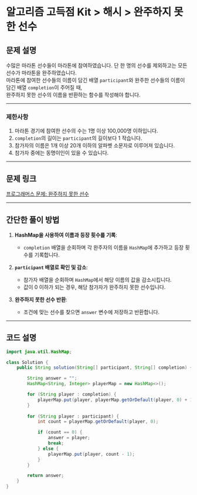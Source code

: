 # 알고리즘 고득점 Kit > 해시 > 완주하지 못한 선수

## 문제 설명
수많은 마라톤 선수들이 마라톤에 참여하였습니다. 단 한 명의 선수를 제외하고는 모든 선수가 마라톤을 완주하였습니다.  
마라톤에 참여한 선수들의 이름이 담긴 배열 `participant`와 완주한 선수들의 이름이 담긴 배열 `completion`이 주어질 때,  
완주하지 못한 선수의 이름을 반환하는 함수를 작성해야 합니다.

---

### 제한사항
1. 마라톤 경기에 참여한 선수의 수는 1명 이상 100,000명 이하입니다.
2. `completion`의 길이는 `participant`의 길이보다 1 작습니다.
3. 참가자의 이름은 1개 이상 20개 이하의 알파벳 소문자로 이루어져 있습니다.
4. 참가자 중에는 동명이인이 있을 수 있습니다.

---

## 문제 링크
[프로그래머스 문제: 완주하지 못한 선수](https://school.programmers.co.kr/learn/courses/30/lessons/42576)

---

## 간단한 풀이 방법
1. **HashMap을 사용하여 이름과 등장 횟수를 기록**:  
   - `completion` 배열을 순회하며 각 완주자의 이름을 `HashMap`에 추가하고 등장 횟수를 기록합니다.

2. **`participant` 배열로 확인 및 감소**:  
   - 참가자 배열을 순회하며 `HashMap`에서 해당 이름의 값을 감소시킵니다.
   - 값이 0 이하가 되는 경우, 해당 참가자가 완주하지 못한 선수입니다.

3. **완주하지 못한 선수 반환**:
   - 조건에 맞는 선수를 찾으면 `answer` 변수에 저장하고 반환합니다.

---

## 코드 설명
```java
import java.util.HashMap;

class Solution {
    public String solution(String[] participant, String[] completion) {

        String answer = "";
        HashMap<String, Integer> playerMap = new HashMap<>();

        for (String player : completion) {
            playerMap.put(player, playerMap.getOrDefault(player, 0) + 1);
        }
 
        for (String player : participant) {
            int count = playerMap.getOrDefault(player, 0);

            if (count == 0) {
                answer = player;
                break;
            } else {
                playerMap.put(player, count - 1);
            }
        }

        return answer;
    }
}
